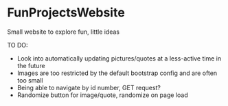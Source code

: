 # FunProjectsWebsite
Small website to explore fun, little ideas 

TO DO:
- Look into automatically updating pictures/quotes at a less-active time in the future
- Images are too restricted by the default bootstrap config and are often too small
- Being able to navigate by id number, GET request?
- Randomize button for image/quote, randomize on page load